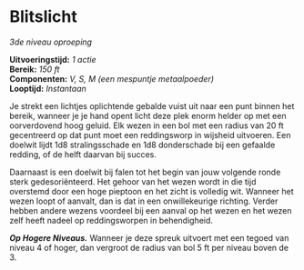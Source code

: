 # Blitslicht

_3de niveau_
_oproeping_

**Uitvoeringstijd:**
_1 actie_  
**Bereik:**
_150 ft_  
**Componenten:**
_V, S, M (een mespuntje metaalpoeder)_  
**Looptijd:**
_Instantaan_

Je strekt een lichtjes oplichtende gebalde vuist uit naar een punt binnen het bereik, wanneer je je hand opent licht deze plek enorm helder op met een oorverdovend hoog geluid.
Elk wezen in een bol met een radius van 20 ft gecentreerd op dat punt moet een reddingsworp in wijsheid uitvoeren.
Een doelwit lijdt 1d8 stralingsschade en 1d8 donderschade bij een gefaalde redding, of de helft daarvan bij succes.

Daarnaast is een doelwit bij falen tot het begin van jouw volgende ronde sterk gedesoriënteerd.
Het gehoor van het wezen wordt in die tijd overstemd door een hoge pieptoon en het zicht is volledig wit.
Wanneer het wezen loopt of aanvalt, dan is dat in een onwillekeurige richting.
Verder hebben andere wezens voordeel bij een aanval op het wezen en het wezen zelf heeft nadeel op reddingsworpen in behendigheid.

**_Op Hogere Niveaus._**
Wanneer je deze spreuk uitvoert met een tegoed van niveau 4 of hoger, dan vergroot de radius van bol 5 ft per niveau boven de 3.
